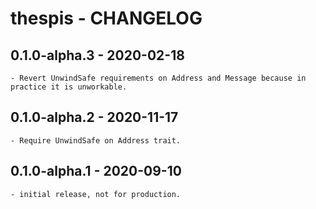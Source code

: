 # thespis - CHANGELOG

## 0.1.0-alpha.3 - 2020-02-18

	- Revert UnwindSafe requirements on Address and Message because in practice it is unworkable.

## 0.1.0-alpha.2 - 2020-11-17

	- Require UnwindSafe on Address trait.

## 0.1.0-alpha.1 - 2020-09-10

	- initial release, not for production.




